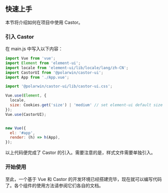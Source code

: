 ## 快速上手

本节将介绍如何在项目中使用 Castor。

### 引入 Castor

在 main.js 中写入以下内容：

```javascript
import Vue from 'vue';
import Element from 'element-ui';
import locale from 'element-ui/lib/locale/lang/zh-CN';
import CastorUI from '@polarwin/castor-ui';
import App from './App.vue';

import '@polarwin/castor-ui/lib/castor-ui.css';

Vue.use(Element, {
  locale,
  size: Cookies.get('size') | 'medium' // set element-ui default size
});
Vue.use(CastorUI);


new Vue({
  el: '#app',
  render: (h) => h(App),
});
```

以上代码便完成了 Castor 的引入。需要注意的是，样式文件需要单独引入。

### 开始使用

至此，一个基于 Vue 和 Castor 的开发环境已经搭建完毕，现在就可以编写代码了。各个组件的使用方法请参阅它们各自的文档。
